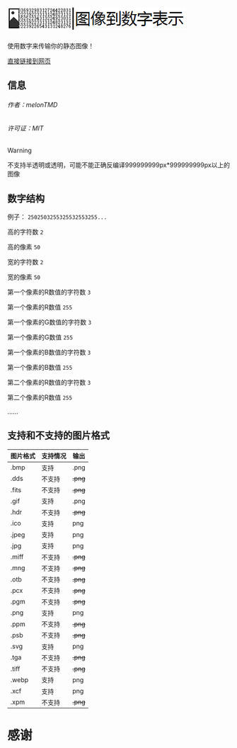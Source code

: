 # ![图像到数字显示](https://github.com/melonTMD/I2NR/blob/bd75cb468679f8f2b890e2012b599b16de01ab1e/I2NR.png)

使用数字来传输你的静态图像！

[直接链接到网页](https://melontmd.github.io/I2NR/)
## 信息
###### 作者：melonTMD
###### 许可证：MIT
> [!WARNING]
> 不支持半透明或透明，可能不能正确反编译999999999px*999999999px以上的图像
## 数字结构
例子： `2502503255325532553255...` 

高的字符数 `2` 

高的像素 `50` 

宽的字符数 `2` 

宽的像素 `50` 

第一个像素的R数值的字符数 `3` 

第一个像素的R数值 `255` 

第一个像素的G数值的字符数 `3` 

第一个像素的G数值 `255` 

第一个像素的B数值的字符数 `3` 

第一个像素的B数值 `255` 

第二个像素的R数值的字符数 `3` 

第二个像素的R数值 `255`

......
## 支持和不支持的图片格式
| 图片格式 | 支持情况 | 输出 |
|-|-|-|
| .bmp | 支持 | .png |
| .dds | 不支持 | ~~.png~~ |
| .fits | 不支持 | ~~.png~~ |
| .gif | 支持 | .png |
| .hdr | 不支持 | ~~.png~~ |
| .ico | 支持 | png |
| .jpeg | 支持 | png |
| .jpg | 支持 | png |
| .miff | 不支持 | ~~.png~~ |
| .mng | 不支持 | ~~.png~~ |
| .otb | 不支持 | ~~.png~~ |
| .pcx | 不支持 | ~~.png~~ |
| .pgm | 不支持 | ~~.png~~ |
| .png | 支持 | png |
| .ppm | 不支持 | ~~.png~~ |
| .psb | 不支持 | ~~.png~~ |
| .svg | 支持 | png |
| .tga | 不支持 | ~~.png~~ |
| .tiff | 不支持 | ~~.png~~ |
| .webp | 支持 | png |
| .xcf | 支持 | png |
| .xpm | 不支持 | ~~.png~~ |
# 感谢
